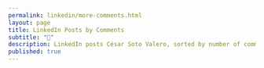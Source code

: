 ```yaml
---
permalink: linkedin/more-comments.html
layout: page
title: LinkedIn Posts by Comments
subtitle: "🤝"
description: LinkedIn posts César Soto Valero, sorted by number of comments.
published: true
---
```

